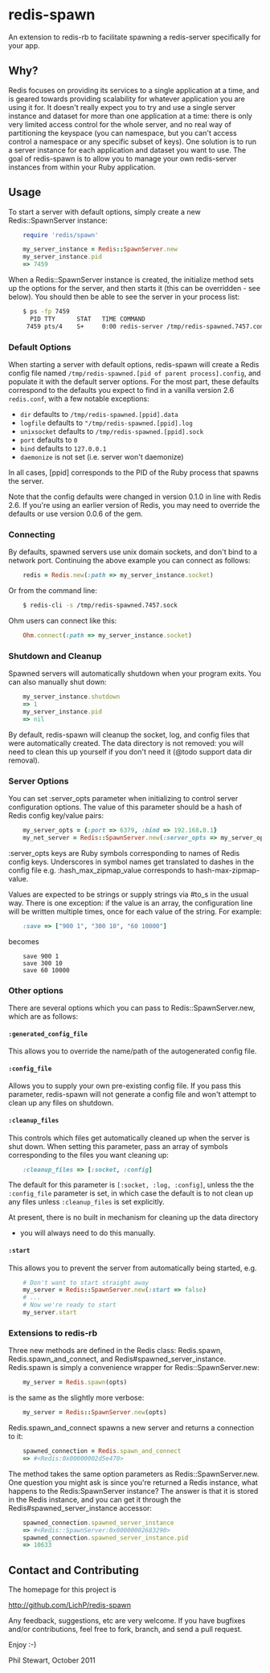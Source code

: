 redis-spawn
===========

An extension to redis-rb to facilitate spawning a redis-server specifically
for your app.

Why?
----

Redis focuses on providing its services to a single application at a time,
and is geared towards providing scalability for whatever application you are
using it for.  It doesn't really expect you to try and use a single server
instance and dataset for more than one application at a time: there is only
very limited access control for the whole server, and no real way of
partitioning the keyspace (you can namespace, but you can't access control a
namespace or any specific subset of keys).  One solution is to run a server
instance for each application and dataset you want to use.  The goal of
redis-spawn is to allow you to manage your own redis-server instances from
within your Ruby application.

Usage
-----

To start a server with default options, simply create a new
Redis::SpawnServer instance:

```ruby
    require 'redis/spawn'

    my_server_instance = Redis::SpawnServer.new
    my_server_instance.pid
    => 7459
```

When a Redis::SpawnServer instance is created, the initialize method sets up
the options for the server, and then starts it (this can be overridden - see
below).  You should then be able to see the server in your process list:

```sh
    $ ps -fp 7459
      PID TTY      STAT   TIME COMMAND
     7459 pts/4    S+     0:00 redis-server /tmp/redis-spawned.7457.config
```

### Default Options

When starting a server with default options, redis-spawn will create a Redis
config file named `/tmp/redis-spawned.[pid of parent process].config`, and
populate it with the default server options. For the most part, these
defaults correspond to the defaults you expect to find in a vanilla
version 2.6 `redis.conf`, with a few notable exceptions:

 * `dir` defaults to `/tmp/redis-spawned.[ppid].data`
 * `logfile` defaults to `"/tmp/redis-spawned.[ppid].log`
 * `unixsocket` defaults to `/tmp/redis-spawned.[ppid].sock`
 * `port` defaults to `0`
 * `bind` defaults to `127.0.0.1`
 * `daemonize` is not set (i.e. server won't daemonize)

In all cases, [ppid] corresponds to the PID of the Ruby process that spawns
the server.

Note that the config defaults were changed in version 0.1.0 in line with
Redis 2.6. If you're using an earlier version of Redis, you may need to
override the defaults or use version 0.0.6 of the gem.

### Connecting

By defaults, spawned servers use unix domain sockets, and don't bind to a
network port. Continuing the above example you can connect as follows:

```ruby
    redis = Redis.new(:path => my_server_instance.socket)
```

Or from the command line:

```sh
    $ redis-cli -s /tmp/redis-spawned.7457.sock
```

Ohm users can connect like this:

```ruby
    Ohm.connect(:path => my_server_instance.socket)
```

### Shutdown and Cleanup

Spawned servers will automatically shutdown when your program exits. You can
also manually shut down:

```ruby
    my_server_instance.shutdown
    => 1
    my_server_instance.pid
    => nil
```

By default, redis-spawn will cleanup the socket, log, and config files that
were automatically created.  The data directory is not removed: you will
need to clean this up yourself if you don't need it (@todo support data dir
removal).

### Server Options

You can set :server_opts parameter when initializing to control server
configuration options. The value of this parameter should be a hash of Redis
config key/value pairs:

```ruby
    my_server_opts = {:port => 6379, :bind => 192.168.0.1}
    my_net_server = Redis::SpawnServer.new(:server_opts => my_server_opts)
```

:server_opts keys are Ruby symbols corresponding to names of Redis config
keys. Underscores in symbol names get translated to dashes in the config
file e.g. :hash_max_zipmap_value corresponds to hash-max-zipmap-value.

Values are expected to be strings or supply strings via #to_s in the usual
way. There is one exception: if the value is an array, the configuration
line will be written multiple times, once for each value of the string. For
example:

```ruby
    :save => ["900 1", "300 10", "60 10000"]
```

becomes

```
    save 900 1
    save 300 10
    save 60 10000
```

### Other options

There are several options which you can pass to Redis::SpawnServer.new,
which are as follows:

#### `:generated_config_file`

This allows you to override the name/path of the autogenerated config file.

#### `:config_file`

Allows you to supply your own pre-existing config file. If you pass this
parameter, redis-spawn will not generate a config file and won't attempt to
clean up any files on shutdown.

#### `:cleanup_files`

This controls which files get automatically cleaned up when the server is
shut down. When setting this parameter, pass an array of symbols
corresponding to the files you want cleaning up:

```ruby
    :cleanup_files => [:socket, :config]
```

The default for this parameter is `[:socket, :log, :config]`, unless the
the `:config_file` parameter is set, in which case the default is to not
clean up any files unless `:cleanup_files` is set explicitly.

At present, there is no built in mechanism for cleaning up the data directory
- you will always need to do this manually.

#### `:start`

This allows you to prevent the server from automatically being started, e.g.

```ruby
    # Don't want to start straight away
    my_server = Redis::SpawnServer.new(:start => false)
    # ...
    # Now we're ready to start
    my_server.start
```

### Extensions to redis-rb

Three new methods are defined in the Redis class: Redis.spawn,
Redis.spawn_and_connect, and Redis#spawned_server_instance. Redis.spawn is
simply a convenience wrapper for Redis::SpawnServer.new:

```ruby
    my_server = Redis.spawn(opts)
```

is the same as the slightly more verbose:

```ruby
    my_server = Redis::SpawnServer.new(opts)
```

Redis.spawn_and_connect spawns a new server and returns a connection to it:

```ruby
    spawned_connection = Redis.spawn_and_connect
    => #<Redis:0x00000002d5e470>
```

The method takes the same option parameters as Redis::SpawnServer.new.  One
question you might ask is since you're returned a Redis instance, what
happens to the Redis:SpawnServer instance?  The answer is that it is stored
in the Redis instance, and you can get it through the
Redis#spawned_server_instance accessor:

```ruby
    spawned_connection.spawned_server_instance
    => #<Redis::SpawnServer:0x00000002683290>
    spawned_connection.spawned_server_instance.pid
    => 10633
````

Contact and Contributing
------------------------

The homepage for this project is

http://github.com/LichP/redis-spawn

Any feedback, suggestions, etc are very welcome. If you have bugfixes and/or
contributions, feel free to fork, branch, and send a pull request.

Enjoy :-)

Phil Stewart, October 2011

